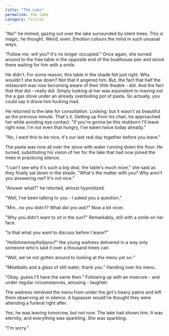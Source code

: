 ```yaml
---
title: "The Lake"
permalink: the-lake
category: fiction
---
```


"No!" he mimed, gazing out over the lake surrounded by silent trees. This is magic, he thought. Weird, even. Emotion colours the mind in such unusual ways.

"Follow me, will you? It's no longer occupied." Once again, she turned around to the free table in the opposite end of the boathouse pier and stood there waiting for him with a smile.

He didn't. For some reason, this table in the shade felt just right. Why wouldn't she bow down? Not that it angered him. But, the fact that half the restaurant was now becoming aware of their little theatre - did. And the fact that *that* did - really did. Simply looking at her was equivalent to maxing out the a gas stove under an already overboiling pot of pasta. So actually, you could say it drove him fucking mad.

He returned to the lake for consultation. Looking; but it wasn't as beautiful as the previous minute. That's it. Getting up from his chair, he approached her while avoiding eye contact. "If you're gonna be this stubborn I'll leave right now. I'm not even that hungry, I've eaten twice today already."

"No, I want this to be nice, it's our last real day together before you leave."

The pasta was now all over the stove with water running down the floor. He turned, substituting his vision of her for the lake that had now joined the trees in practicing silence.

"I can't see why it's such a big deal, the table's much nicer," she said as they finally sat down in the shade. "What's the matter with you? Why aren't you answering me? It's not nice."

"Answer what?" he retorted, almost hypnotized.

"Well, I've been talking to you - I asked you a question."

"Mm...no you didn't? What did you ask?" Now a bit nicer.

"Why you didn't want to sit in the sun?" Remarkably, still with a smile on her face.

"Is that what you want to discuss before I leave?"

*"HellohowmayIhelpyou?"* the young waitress delivered in a way only someone who's said it over a thousand times can.

"Well, we've not gotten around to looking at the menu yet so-"

"Meatballs and a glass of still water, thank you." Handing over his menu.

"Okay, guess I'll have the same then." Following up with an insecure - and under regular circumstances, amusing - laughter.

The waitress retrieved the menu from under the girl's heavy palms and left them observing air in silence. A bypasser would've thought they were attending a funeral right after.

Yes, he was leaving tomorrow, but not now. The lake had shown him. It was eternity, and everything was sparkling. *She* was sparkling.

"I'm sorry."
